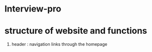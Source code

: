 # Interview-pro
# structure of website and functions #
1. header : 
navigation links through the homepage

